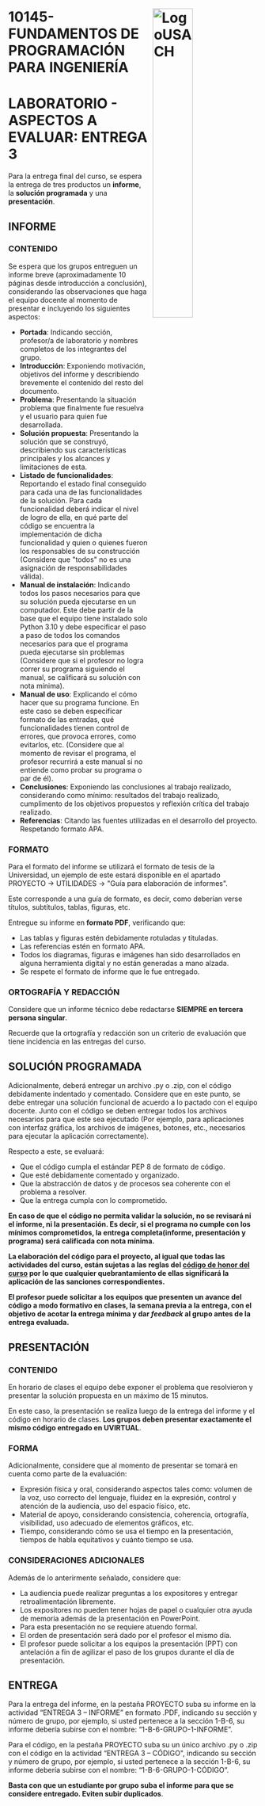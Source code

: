 # <p><img src="https://progra-fing-usach.github.io/IMGs/logo-fing.png" alt="LogoUSACH" width="40%" align="right" hspace="10px" vspace="0px"></p>

# 10145- FUNDAMENTOS DE PROGRAMACIÓN PARA INGENIERÍA

# LABORATORIO - ASPECTOS A EVALUAR: ENTREGA 3

Para la entrega final del curso, se espera la entrega de tres productos un **informe**, la **solución programada** y una **presentación**.

## **INFORME**

### CONTENIDO

Se espera que los grupos entreguen un informe breve (aproximadamente 10 páginas desde introducción a conclusión), considerando las observaciones que haga el equipo docente al momento de presentar e incluyendo los siguientes aspectos:
*	**Portada**: Indicando sección, profesor/a de laboratorio y nombres completos de los integrantes del grupo.
*	**Introducción**: Exponiendo motivación, objetivos del informe y describiendo brevemente el contenido del resto del documento.
* **Problema**: Presentando la situación problema que finalmente fue resuelva y el usuario para quien fue desarrollada.
* **Solución propuesta**: Presentando la solución que se construyó, describiendo sus características principales y los alcances y limitaciones de esta.
* **Listado de funcionalidades**: Reportando el estado final  conseguido para cada una de las funcionalidades  de la solución. Para cada funcionalidad deberá indicar el nivel de logro de ella, en qué parte del código se encuentra la implementación de dicha funcionalidad y quien o quienes fueron los responsables de su construcción (Considere que "todos" no es una asignación de responsabilidades válida).
* **Manual de instalación**: Indicando todos los pasos necesarios para que su solución pueda ejecutarse en un computador. Este debe partir de la base que el equipo tiene instalado solo Python 3.10 y debe especificar el paso a paso de todos los comandos necesarios para que el programa pueda ejecutarse sin problemas (Considere que si el profesor no logra correr su programa siguiendo el manual, se calificará su solución con nota mínima). 
* **Manual de uso**: Explicando el cómo hacer que su programa funcione. En este caso se deben especificar formato de las entradas, qué funcionalidades tienen control de errores, que provoca errores, como evitarlos, etc. (Considere que al momento de revisar el programa, el profesor recurrirá a este manual si no entiende como probar su programa o par de él). 
*	**Conclusiones**: Exponiendo las conclusiones al trabajo realizado, considerando como mínimo: resultados del trabajo realizado, cumplimento de los objetivos propuestos y reflexión crítica del trabajo realizado.
*	**Referencias**: Citando las fuentes utilizadas en el desarrollo del proyecto. Respetando formato APA. 

### FORMATO

Para el formato del informe se utilizará el formato de tesis de la Universidad, un ejemplo de este estará disponible en el apartado PROYECTO -> UTILIDADES -> "Guía para elaboración de informes". 

Este corresponde a una guía de formato, es decir, como deberían verse títulos, subtítulos, tablas, figuras, etc.

Entregue su informe en **formato PDF**, verificando que:
* Las tablas y figuras estén debidamente rotuladas y tituladas.
* Las referencias estén en formato APA.
* Todos los diagramas, figuras e imágenes han sido desarrollados en alguna herramienta digital y no están generadas a mano alzada.
* Se respete el formato de informe que le fue entregado.

### ORTOGRAFÍA Y REDACCIÓN

Considere que un informe técnico debe redactarse **SIEMPRE en tercera persona singular**. 

Recuerde que la ortografía y redacción son un criterio de evaluación que tiene incidencia en las entregas del curso.

## **SOLUCIÓN PROGRAMADA**

Adicionalmente, deberá entregar un archivo .py o .zip, con el código debidamente indentado y comentado. Considere que en este punto, se debe entregar una solución funcional de acuerdo a lo pactado con el equipo docente. Junto con el código se deben entregar todos los archivos necesarios para que este sea ejecutado (Por ejemplo, para aplicaciones con interfaz gráfica, los archivos de imágenes, botones, etc., necesarios para ejecutar la aplicación correctamente).

Respecto a este, se evaluará:
* Que el código cumpla el estándar PEP 8 de formato de código.
* Que esté debidamente comentado y organizado.
* Que la abstracción de datos y de procesos sea coherente con el problema a resolver.
* Que la entrega cumpla con lo comprometido.

**En caso de que el código no permita validar la solución, no se revisará ni el informe, ni la presentación. Es decir, si el programa no cumple con los mínimos comprometidos, la entrega completa(informe, presentación y programa) será calificada con nota mínima.**

**La elaboración del código para el proyecto, al igual que todas las actividades del curso, están sujetas a las reglas del [código de honor del curso](https://progra-fing-usach.github.io/2023_1/honor_code) por lo que cualquier quebrantamiento de ellas significará la aplicación de las sanciones correspondientes.**


**El profesor puede solicitar a los equipos que presenten un avance del código a modo formativo en clases, la semana previa a la entrega, con el objetivo de acotar la entrega mínima y dar *feedback* al grupo antes de la entrega evaluada.**

## **PRESENTACIÓN**


### CONTENIDO

En horario de clases el equipo debe exponer el problema que resolvieron y presentar la solución propuesta en un máximo de 15 minutos. 

En este caso, la presentación se realiza luego de la entrega del informe y el código en horario de clases. **Los grupos deben presentar exactamente el mismo código entregado en UVIRTUAL**.

### FORMA

Adicionalmente, considere que al momento de presentar se tomará en cuenta como parte de la evaluación:
*	Expresión física y oral, considerando aspectos tales como: volumen de la voz, uso correcto del lenguaje, fluidez en la expresión, control y atención de la audiencia, uso del espacio físico, etc.
*	Material de apoyo, considerando consistencia, coherencia, ortografía, visibilidad, uso adecuado de elementos gráficos, etc.
*	Tiempo, considerando cómo se usa el tiempo en la presentación, tiempos de habla equitativos y cuánto tiempo se usa.

### CONSIDERACIONES ADICIONALES

Además de lo anterirmente señalado, considere que:
*	La audiencia puede realizar preguntas a los expositores y entregar retroalimentación libremente.
*	Los expositores no pueden tener hojas de papel o cualquier otra ayuda de memoria además de la presentación en PowerPoint.
*	Para esta presentación no se requiere atuendo formal.
*	El orden de presentación será dado por el profesor el mismo día.
*	El profesor puede solicitar a los equipos la presentación (PPT) con antelación a fin de agilizar el paso de los grupos durante el día de presentación.

## **ENTREGA**

Para la entrega del informe, en la pestaña PROYECTO suba su informe en la actividad “ENTREGA 3 – INFORME” en formato .PDF, indicando su sección y número de grupo, por ejemplo, si usted pertenece a la sección 1-B-6, su informe debería subirse con el nombre: “1-B-6-GRUPO-1-INFORME”.

Para el código, en la pestaña PROYECTO suba su un único archivo .py o .zip con el código en la actividad “ENTREGA 3 – CÓDIGO", indicando su sección y número de grupo, por ejemplo, si usted pertenece a la sección 1-B-6, su informe debería subirse con el nombre: “1-B-6-GRUPO-1-CÓDIGO”.

**Basta con que un estudiante por grupo suba el informe para que se considere entregado. Eviten subir duplicados**.
